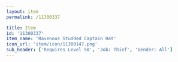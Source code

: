 ```yaml
---
layout: item
permalink: /11300337

title: Item
id: '11300337'
item_name: 'Ravenous Studded Captain Hat'
icon_url: 'item/icon/11300147.png'
sub_header: ['Requires Level 50', 'Job: Thief', 'Gender: All']
---
```


